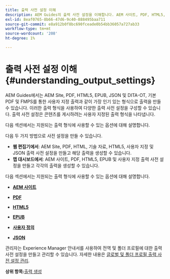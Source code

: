 ```yaml
---
title: 출력 사전 설정 이해
description: AEM Guides의 출력 사전 설정을 이해합니다. AEM 사이트, PDF, HTML5, EPUB, 사용자 지정 및 JSON 형식에 대한 웹 편집기 및 맵 대시보드에서 출력 사전 설정을 만듭니다.
exl-id: 8eaf0765-8b66-47d6-9c40-888495baa711
source-git-commit: e8a912b0f8bc690fceade0b54bb36057a727ab33
workflow-type: tm+mt
source-wordcount: '208'
ht-degree: 1%

---
```


# 출력 사전 설정 이해 {#understanding_output_settings}

AEM Guides에서는 AEM Site, PDF, HTML5, EPUB, JSON 및 DITA-OT, 기본 PDF 및 FMPS를 통한 사용자 지정 출력과 같이 가장 인기 있는 형식으로 출력을 만들 수 있습니다. 이러한 출력 형식을 사용하여 다양한 출력 사전 설정을 구성할 수 있습니다. 출력 사전 설정은 콘텐츠를 게시하려는 사용자 지정된 출력 형식을 나타냅니다.

다음 섹션에서는 지원되는 출력 형식에 사용할 수 있는 옵션에 대해 설명합니다.

다음 두 가지 방법으로 사전 설정을 만들 수 있습니다.

- **웹 편집기에서**: AEM Site, PDF, HTML, 기술 자료, HTML5, 사용자 지정 및 JSON 출력 사전 설정을 만들고 해당 출력을 생성할 수 있습니다.
- **맵 대시보드에서**: AEM 사이트, PDF, HTML5, EPUB 및 사용자 지정 출력 사전 설정을 만들고 각각의 출력을 생성할 수 있습니다.

다음 섹션에서는 지원되는 출력 형식에 사용할 수 있는 옵션에 대해 설명합니다.

- **[AEM 사이트](generate-output-aem-site.md)**

- **[PDF](generate-output-pdf.md)**

- **[HTML5](generate-output-html5.md)**

- **[EPUB](generate-output-epub.md)**

- **[사용자 정의](generate-output-custom.md)**

- **[JSON](generate-output-json.md)**

관리자는 Experience Manager 안내서를 사용하여 전역 및 폴더 프로필에 대한 출력 사전 설정을 만들고 관리할 수 있습니다. 자세한 내용은 [글로벌 및 폴더 프로필 출력 사전 설정 관리](./web-editor-manage-output-presets.md).

**상위 항목:**[&#x200B;출력 생성](generate-output.md)
